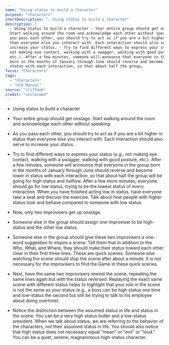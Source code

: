 ```yaml
---
name: "Using status to build a character"
purpose: "Characters"
shortDescription: "- Using status to build a character"
description: |
  - Using status to build a character - Your entire group should get onstage.
  Start walking around the room and acknowledge each other without speaking. - As
  you pass each other, you should try to act as if you are a bit higher in status
  than everyone else you interact with. Each interaction should also serve to
  increase your status. - Try to find different ways to express your status (e.g.,
  not making eye contact, walking with a swagger, walking with good posture,
  etc.). After a few minutes, someone will announce that everyone in the group
  born in the months of January through June should reverse and become lower in
  status with each interaction, so that about half the group…
focus: "Characters"
tags:
  - "Characters"
  - "UCB Manual"
source: "cliffweb"
credit: "unclaimed"
---
```


- Using status to build a character

- Your entire group should get onstage. Start walking around the room and acknowledge each other without speaking.

- As you pass each other, you should try to act as if you are a bit higher in status than everyone else you interact with. Each interaction should also serve to increase your status.

- Try to find different ways to express your status (e.g., not making eye contact, walking with a swagger, walking with good posture, etc.). After a few minutes, someone will announce that everyone in the group born in the months of January through June should reverse and become lower in status with each interaction, so that about half the group will be going for high status and halflow. After a few more minutes, everyone should go for low status, trying to be the lowest status of every interaction. When you have finished acting low in status, have everyone take a seat and discuss the exercise. Talk about how people with higher status look and behave compared to someone with low status.

- Now, only two improvisers get up onstage.

- Someone else in the group should assign one improviser to be high-status and the other low status.

- Someone else in the group should give these two improvisers a one-word suggestion to inspire a scene. Tell them that in addition to the Who, What, and Where, they should make their status toward each other clear in their first three lines. These are quick scenes. Someone else watching the scene should stop the scene after about a minute. It is not necessary for the improvisers to find the Game in these quick scenes.

- Next, have the same two improvisers rewind the scene, repeating the same lines again but with the status reversed. Replaying the exact same scene with different status helps to highlight that your role in the scene is not the same as your status (e.g., a boss can be high status one time and low-status the second but still be trying to talk to his employee about doing overtime).

- Notice the distinction between the assumed status in life and status in the scene. You can be a very high status butler and a low-status president. When we talk about status, we are referring to the behavior of the characters, not their assumed status in life. You should also notice that high status does not necessary equal "mean" or "evil" or "loud." You can be a quiet, serene, magnanimous high-status character.
